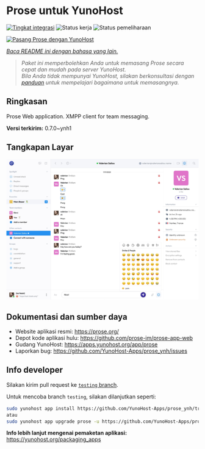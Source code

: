 <!--
N.B.: README ini dibuat secara otomatis oleh <https://github.com/YunoHost/apps/tree/master/tools/readme_generator>
Ini TIDAK boleh diedit dengan tangan.
-->

# Prose untuk YunoHost

[![Tingkat integrasi](https://apps.yunohost.org/badge/integration/prose)](https://ci-apps.yunohost.org/ci/apps/prose/)
![Status kerja](https://apps.yunohost.org/badge/state/prose)
![Status pemeliharaan](https://apps.yunohost.org/badge/maintained/prose)

[![Pasang Prose dengan YunoHost](https://install-app.yunohost.org/install-with-yunohost.svg)](https://install-app.yunohost.org/?app=prose)

*[Baca README ini dengan bahasa yang lain.](./ALL_README.md)*

> *Paket ini memperbolehkan Anda untuk memasang Prose secara cepat dan mudah pada server YunoHost.*  
> *Bila Anda tidak mempunyai YunoHost, silakan berkonsultasi dengan [panduan](https://yunohost.org/install) untuk mempelajari bagaimana untuk memasangnya.*

## Ringkasan

Prose Web application. XMPP client for team messaging.


**Versi terkirim:** 0.7.0~ynh1

## Tangkapan Layar

![Tangkapan Layar pada Prose](./doc/screenshots/screenshot.jpg)

## Dokumentasi dan sumber daya

- Website aplikasi resmi: <https://prose.org/>
- Depot kode aplikasi hulu: <https://github.com/prose-im/prose-app-web>
- Gudang YunoHost: <https://apps.yunohost.org/app/prose>
- Laporkan bug: <https://github.com/YunoHost-Apps/prose_ynh/issues>

## Info developer

Silakan kirim pull request ke [`testing` branch](https://github.com/YunoHost-Apps/prose_ynh/tree/testing).

Untuk mencoba branch `testing`, silakan dilanjutkan seperti:

```bash
sudo yunohost app install https://github.com/YunoHost-Apps/prose_ynh/tree/testing --debug
atau
sudo yunohost app upgrade prose -u https://github.com/YunoHost-Apps/prose_ynh/tree/testing --debug
```

**Info lebih lanjut mengenai pemaketan aplikasi:** <https://yunohost.org/packaging_apps>
